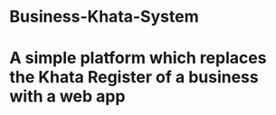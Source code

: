 # Business-Khata-System
# A simple platform which replaces the Khata Register of a business with a web app
